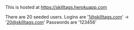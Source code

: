 This is hosted at https://skilltags.herokuapp.com

There are 20 seeded users. 
Logins are '1@skilltags.com' -> '20@skilltags.com'
Passwords are '123456'
